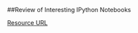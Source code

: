 ##Review of Interesting IPython Notebooks

[Resource URL](https://github.com/ipython/ipython/wiki/A-gallery-of-interesting-IPython-Notebooks#programming-and-computer-science)
